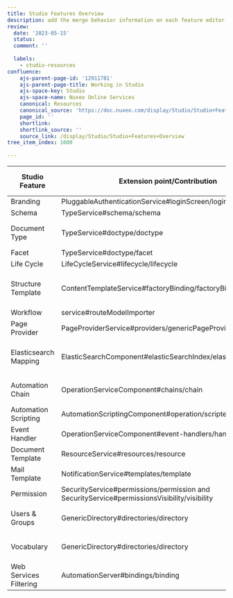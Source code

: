 ```yaml
---
title: Studio Features Overview
description: add the merge behavior information on each feature editor in Studio documentation.
review:
  date: '2023-05-15'
  status: 
  comment: ''
  
  labels:
    - studio-resources
confluence:
    ajs-parent-page-id: '12911781'
    ajs-parent-page-title: Working in Studio
    ajs-space-key: Studio
    ajs-space-name: Nuxeo Online Services
    canonical: Resources
    canonical_source: 'https://doc.nuxeo.com/display/Studio/Studio+Features+Overview'
    page_id: ''
    shortlink: 
    shortlink_source: ''
    source_link: /display/Studio/Studio+Features+Overview
tree_item_index: 1600
  
---
```






| Studio Feature   | Extension point/Contribution                  | Default merge behavior           |
|----------------------|------------------------------------------------------------------|--------------------------------------------|
| Branding      | PluggableAuthenticationService#loginScreen/loginScreenConfig  | Override                 |
| Schema       | TypeService#schema/schema                    | Override                 |
| Document Type    | TypeService#doctype/doctype                   | Merge (selectable in UI)         |
| Facet        | TypeService#doctype/facet                    | Override                 |
| Life Cycle     | LifeCycleService#lifecycle/lifecycle              | Override                 |
| Structure Template | ContentTemplateService#factoryBinding/factoryBinding      | Override (should be selectable in UI)   |
| Workflow      | service#routeModelImporter                    | Override                 |
| Page Provider    | PageProviderService#providers/genericPageProvider        | Override                 |
| Elasticsearch Mapping| ElasticSearchComponent#elasticSearchIndex/elasticSearchIndex   | Append (after NXS-6777 is deployed)    |
| Automation Chain  | OperationServiceComponent#chains/chain              | Not Allowed (will fail at deployment)   |
| Automation Scripting | AutomationScriptingComponent#operation/scriptedOperation     | Override                 |
| Event Handler    | OperationServiceComponent#event-handlers/handler        | Merge                   |
| Document Template  | ResourceService#resources/resource                | Override                 |
| Mail Template    | NotificationService#templates/template              | Override                 |
| Permission     | SecurityService#permissions/permission and SecurityService#permissionsVisibility/visibility | N/A and Merge |
| Users & Groups   | GenericDirectory#directories/directory              | Merge (but dataFile is overridden)    |
| Vocabulary     | GenericDirectory#directories/directory                        | Merge (but dataFile is overridden)    |
|Web Services Filtering  |AutomationServer#bindings/binding              | Override
